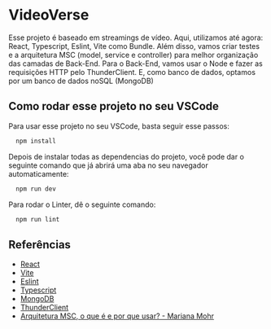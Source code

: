 # VideoVerse

Esse projeto é baseado em streamings de vídeo. Aqui, utilizamos até agora: React, Typescript, Eslint, Vite como Bundle.
Além disso, vamos criar testes e a arquitetura MSC (model, service e controller) para melhor organização das camadas de Back-End.
Para o Back-End, vamos usar o Node e fazer as requisições HTTP pelo ThunderClient.
E, como banco de dados, optamos por um banco de dados noSQL (MongoDB)


## Como rodar esse projeto no seu VSCode

Para usar esse projeto no seu VSCode, basta seguir esse passos:

```bash
  npm install
```
Depois de instalar todas as dependencias do projeto, você pode dar o seguinte comando que já abrirá uma aba no seu navegador automaticamente:

```bash
  npm run dev
```

Para rodar o Linter, dê o seguinte comando:

```bash
  npm run lint
```
## Referências

 - [React](https://react.dev/)
 - [Vite](https://vitejs.dev/)
 - [Eslint](https://eslint.org/)
 - [Typescript](https://www.typescriptlang.org/)
 - [MongoDB](https://www.mongodb.com/)
 - [ThunderClient](https://www.thunderclient.com/)
 - [Arquitetura MSC, o que é e por que usar? - Mariana Mohr](https://medium.com/@marianamohr/arquitetura-msc-o-que-%C3%A9-e-por-que-usar-42ad4cf19583)